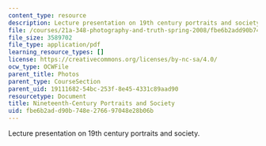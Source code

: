 ```yaml
---
content_type: resource
description: Lecture presentation on 19th century portraits and society.
file: /courses/21a-348-photography-and-truth-spring-2008/fbe6b2add90b748e276697048e28b06b_MIT21A_348S08_portraits19.pdf
file_size: 3589702
file_type: application/pdf
learning_resource_types: []
license: https://creativecommons.org/licenses/by-nc-sa/4.0/
ocw_type: OCWFile
parent_title: Photos
parent_type: CourseSection
parent_uid: 19111682-54bc-253f-8e45-4331c89aad90
resourcetype: Document
title: Nineteenth-Century Portraits and Society
uid: fbe6b2ad-d90b-748e-2766-97048e28b06b
---
```

Lecture presentation on 19th century portraits and society.